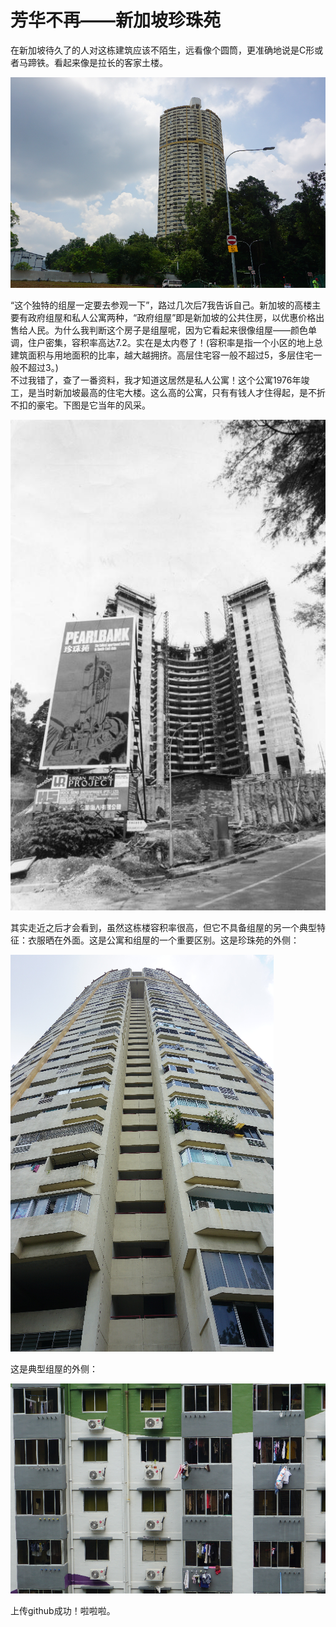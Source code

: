 # 芳华不再——新加坡珍珠苑

在新加坡待久了的人对这栋建筑应该不陌生，远看像个圆筒，更准确地说是C形或者马蹄铁。看起来像是拉长的客家土楼。  

![远景](./pics/pic1.png)

“这个独特的组屋一定要去参观一下”，路过几次后7我告诉自己。新加坡的高楼主要有政府组屋和私人公寓两种，“政府组屋”即是新加坡的公共住房，以优惠价格出售给人民。为什么我判断这个房子是组屋呢，因为它看起来很像组屋——颜色单调，住户密集，容积率高达7.2。实在是太内卷了！(容积率是指一个小区的地上总建筑面积与用地面积的比率，越大越拥挤。高层住宅容一般不超过5，多层住宅一般不超过3。)  
不过我错了，查了一番资料，我才知道这居然是私人公寓！这个公寓1976年竣工，是当时新加坡最高的住宅大楼。这么高的公寓，只有有钱人才住得起，是不折不扣的豪宅。下图是它当年的风采。  

![当年的风采](./pics/pic2.jpg)

其实走近之后才会看到，虽然这栋楼容积率很高，但它不具备组屋的另一个典型特征：衣服晒在外面。这是公寓和组屋的一个重要区别。这是珍珠苑的外侧：

![珍珠苑的外侧](./pics/pic3.png)

这是典型组屋的外侧：

![典型组屋的外侧](./pics/pic4.png)

上传github成功！啦啦啦。
